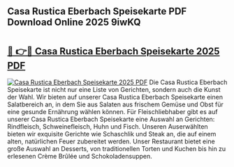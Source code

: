 ## Casa Rustica Eberbach Speisekarte PDF Download Online 2025 9iwKQ

# <h2><a href="http://gcbng5.nevu.top/?p=Casa+Rustica+Eberbach+Speisekarte">🔗 👉🔴 Casa Rustica Eberbach Speisekarte 2025 PDF</a></h2>

[![Casa Rustica Eberbach Speisekarte 2025 PDF](https://i.imgur.com/dBaPXMq.png)](http://gcbng5.nevu.top/?p=Casa+Rustica+Eberbach+Speisekarte)
Die Casa Rustica Eberbach Speisekarte ist nicht nur eine Liste von Gerichten, sondern auch die Kunst der Wahl. Wir bieten auf unserer Casa Rustica Eberbach Speisekarte einen Salatbereich an, in dem Sie aus Salaten aus frischem Gemüse und Obst für eine gesunde Ernährung wählen können. Für Fleischliebhaber gibt es auf unserer Casa Rustica Eberbach Speisekarte eine Auswahl an Gerichten: Rindfleisch, Schweinefleisch, Huhn und Fisch. Unseren Auserwählten bieten wir exquisite Gerichte wie Schaschlik und Steak an, die auf einem alten, natürlichen Feuer zubereitet werden. Unser Restaurant bietet eine große Auswahl an Desserts, von traditionellen Torten und Kuchen bis hin zu erlesenen Crème Brûlée und Schokoladensuppen.
